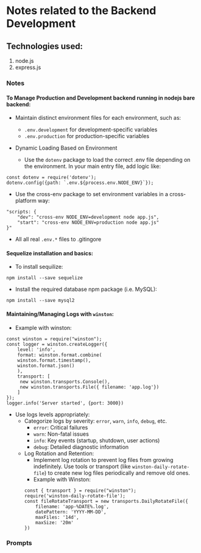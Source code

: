 # Notes related to the Backend Development

## Technologies used:

1. node.js
2. express.js

### Notes

#### To Manage Production and Development backend running in nodejs bare backend:

- Maintain distinct environment files for each environment, such as:

  - `.env.development` for development-specific variables
  - `.env.production` for production-specific variables

- Dynamic Loading Based on Environment
  - Use the `dotenv` package to load the correct .env file depending on the
    environment. In your main entry file, add logic like:

```
const dotenv = require('dotenv');
dotenv.config({path: `.env.${process.env.NODE_ENV}`});
```

- Use the cross-env package to set environment variables in a cross-platform way:

```
"scripts: {
    "dev": "cross-env NODE_ENV=development node app.js",
    "start": "cross-env NODE_ENV=production node app.js"
}"
```

- All all real `.env.*` files to .gitingore

#### Sequelize installation and basics:

- To install sequilize:

```
npm install --save sequelize
```

- Install the required database npm package (i.e. MySQL):

```
npm install --save mysql2
```

#### Maintaining/Managing Logs with `winston`:

- Example with winston:

```
const winston = require("winston");
const logger = winston.createLogger({
    level: 'info',
    format: winston.format.combine(
    winston.format.timestamp(),
    winston.format.json()
    ),
    transport: [
     new winston.transports.Console(),
     new winston.transports.File({ filename: 'app.log'})
    ]
});
logger.info('Server started', {port: 3000})
```

- Use logs levels appropriately:
  - Categorize logs by severity: `error`, `warn`, `info`, `debug`, etc.
    - `error`: Critical failures
    - `warn`: Non-fatal issues
    - `info`: Key events (startup, shutdown, user actions)
    - `debug`: Detailed diagnostic information
  - Log Rotation and Retention:
    - Implement log rotation to prevent log files from growing indefinitely.
      Use tools or transport (like `winston-daily-rotate-file`) to create new
      log files periodically and remove old ones.
    - Example with Winston:
    ```
    const { transport } = require("winston");
    require('winston-daily-rotate-file');
    const fileRotateTransport = new transports.DailyRotateFile({
        filename: 'app-%DATE%.log',
        datePattern: 'YYYY-MM-DD',
        maxFiles: '14d',
        maxSize: '20m'
    })
    ```

### Prompts
